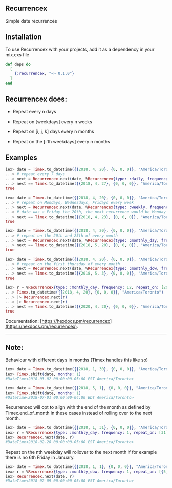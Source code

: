 ## Recurrencex

Simple date recurrences

## Installation
To use Recurrencex with your projects, add it as a dependency in your mix.exs file

```elixir
def deps do
  [
    {:recurrencex, "~> 0.1.0"}
  ]
end
```

## Recurrencex does:

* Repeat every n days

* Repeat on [weekdays] every n weeks

* Repeat on [i, j, k] days every n months

* Repeat on the [i'th weekdays] every n months


## Examples

```elixir
iex> date = Timex.to_datetime({{2018, 4, 20}, {0, 0, 0}}, "America/Toronto")
...> # repeat every 7 days
...> next = Recurrencex.next(date, %Recurrencex{type: :daily, frequency: 7, repeat_on: []})
...> next == Timex.to_datetime({{2018, 4, 27}, {0, 0, 0}}, "America/Toronto")
true

iex> date = Timex.to_datetime({{2018, 4, 20}, {0, 0, 0}}, "America/Toronto")
...> # repeat on Mondays, Wednesdays, Fridays every week
...> next = Recurrencex.next(date, %Recurrencex{type: :weekly, frequency: 1, repeat_on: [1, 3, 5]})
...> # date was a Friday the 20th, the next recurrence would be Monday the 23rd
...> next == Timex.to_datetime({{2018, 4, 23}, {0, 0, 0}}, "America/Toronto")
true

iex> date = Timex.to_datetime({{2018, 4, 20}, {0, 0, 0}}, "America/Toronto")
...> # repeat on the 20th and 25th of every month
...> next = Recurrencex.next(date, %Recurrencex{type: :monthly_day, frequency: 1, repeat_on: [20, 25]})
...> next == Timex.to_datetime({{2018, 5, 20}, {0, 0, 0}}, "America/Toronto")
true

iex> date = Timex.to_datetime({{2018, 4, 20}, {0, 0, 0}}, "America/Toronto")
...> # repeat on the first thursday of every month
...> next = Recurrencex.next(date, %Recurrencex{type: :monthly_dow, frequency: 1, repeat_on: [{4,1}]})
...> next == Timex.to_datetime({{2018, 5, 3}, {0, 0, 0}}, "America/Toronto")
true

iex> r = %Recurrencex{type: :monthly_day, frequency: 12, repeat_on: [20]}
...> Timex.to_datetime({{2018, 4, 20}, {0, 0, 0}}, "America/Toronto")
...> |> Recurrencex.next(r)
...> |> Recurrencex.next(r)
...> next == Timex.to_datetime({{2020, 4, 20}, {0, 0, 0}}, "America/Toronto")
true
```

Documentation: [https://hexdocs.pm/recurrencex](https://hexdocs.pm/recurrencex).

---

## Note:
Behaviour with different days in months (Timex handles this like so)

```elixir
iex> date = Timex.to_datetime({{2018, 1, 30}, {0, 0, 0}}, "America/Toronto")
iex> Timex.shift(date, months: 1)
#DateTime<2018-03-02 00:00:00-05:00 EST America/Toronto>

iex> date = Timex.to_datetime({{2018, 5, 1}, {0, 0, 0}}, "America/Toronto")
iex> Timex.shift(date, months: 1)
#DateTime<2018-07-01 00:00:00-04:00 EDT America/Toronto>
```

Recurrencex will opt to align with the end of the month as defined by Timex.end_of_month in these cases
instead of rolling over to the next month.

```elixir
iex> date = Timex.to_datetime({{2018, 1, 31}, {0, 0, 0}}, "America/Toronto")
iex> r = %Recurrencex{type: :monthly_day, frequency: 1, repeat_on: [31]}
iex> Recurrencex.next(date, r)
#DateTime<2018-02-28 00:00:00-05:00 EST America/Toronto>
```

Repeat on the nth weekday will rollover to the next month if for example there is no 6th Friday in January.

```elixir
iex> date = Timex.to_datetime({{2018, 1, 1}, {0, 0, 0}}, "America/Toronto")
iex> r = %Recurrencex{type: :monthly_dow, frequency: 1, repeat_on: [{5, 6}]}
iex> Recurrencex.next(date, r)
#DateTime<2018-02-09 00:00:00-05:00 EST America/Toronto>
```